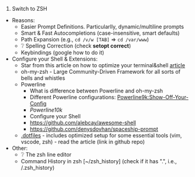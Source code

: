 1. Switch to ZSH
 - Reasons:
   - Easier Prompt Definitions. Particularlly, dynamic/multiline prompts
   - Smart & Fast Autocompletions (case-insensitive, smart defaults)
   - Path Expansion (e.g., `cd /v/w [TAB]` => `cd /var/www`)
   - ❔ Spelling Correction (check **setopt correct**)
   - Keybindings (google how to do it)
 - Configure your Shell & Extensions:
   - Star from this article on how to optimize your terminal&shell [article](https://www.freecodecamp.org/news/coding-like-a-hacker-in-the-terminal-79e22954968e/)
   - oh-my-zsh - Large Community-Driven Framework for all sorts of bells and whistles
   - Powerline
     - What is difference between Powerline and oh-my-zsh
     - Different Powerline configurations: [Powerline9k:Show-Off-Your-Config](https://github.com/Powerlevel9k/powerlevel9k/wiki/Show-Off-Your-Config)
     - *Powerline10k*
     - Configure your Shell
     - https://github.com/alebcay/awesome-shell
     - https://github.com/denysdovhan/spaceship-prompt
   - [.dotfiles](https://github.com/mkjmdski/.dotfiles) - includes optimized setup for some essential tools (vim, vscode, zsh) - read the article (link in github repo)
 - Other:
   - ❔ The zsh line editor
   - Command History in zsh [~/zsh_history] (check if it has ".", i.e., /.zsh_history)




